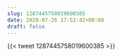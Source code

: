 ```yaml
---
slug: 1287445758019600385
date: 2020-07-26 17:52:42+00:00
draft: false
---
```


{{< tweet 1287445758019600385 >}}
